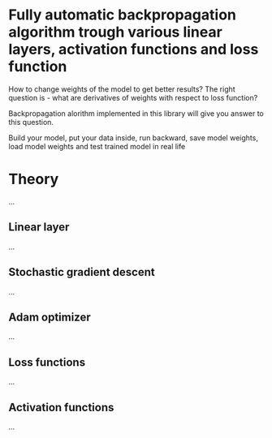 # Fully automatic backpropagation algorithm trough various linear layers, activation functions and loss function

How to change weights of the model to get better results? The right question is - what are derivatives of weights with respect to loss function?<br/>

Backpropagation alorithm implemented in this library will give you answer to this question. <br/>

Build your model, put your data inside, run backward, save model weights, load model weights and test trained model in real life<br/>


# Theory
...
## Linear layer
...
## Stochastic gradient descent
...
## Adam optimizer
...
## Loss functions
...
## Activation functions
...
